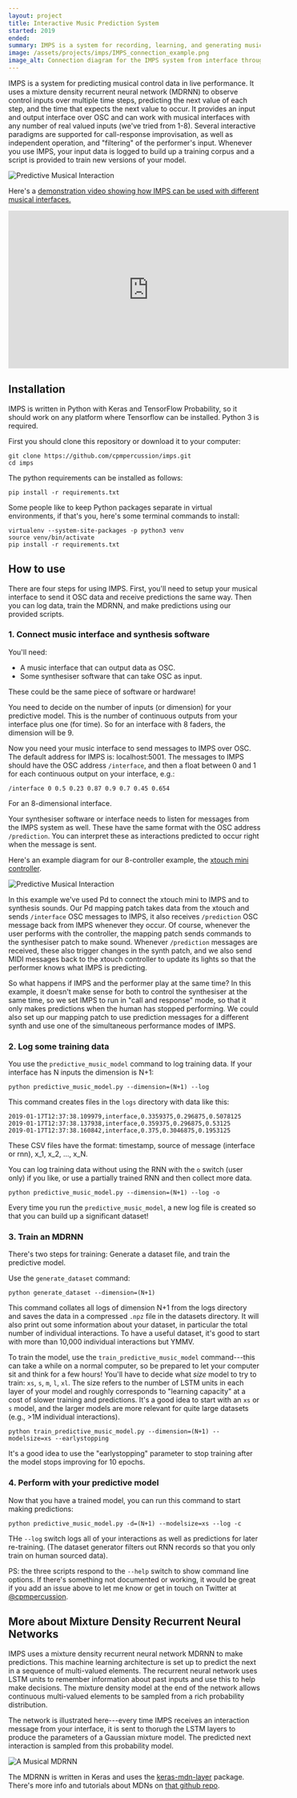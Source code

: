```yaml
---
layout: project
title: Interactive Music Prediction System
started: 2019
ended: 
summary: IMPS is a system for recording, learning, and generating musical control data in live performances.
image: /assets/projects/imps/IMPS_connection_example.png
image_alt: Connection diagram for the IMPS system from interface through IMPS, to a synthesiser
---
```


IMPS is a system for predicting musical control data in live performance. It uses a mixture density recurrent neural network (MDRNN) to observe control inputs over multiple time steps, predicting the next value of each step, and the time that expects the next value to occur. It provides an input and output interface over OSC and can work with musical interfaces with any number of real valued inputs (we've tried from 1-8). Several interactive paradigms are supported for call-response improvisation, as well as independent operation, and "filtering" of the performer's input. Whenever you use IMPS, your input data is logged to build up a training corpus and a script is provided to train new versions of your model.

<!-- ![MIT License](https://img.shields.io/github/license/cpmpercussion/keras-mdn-layer.svg?style=flat) -->
<!-- [![DOI](https://zenodo.org/badge/DOI/10.5281/zenodo.2580176.svg)](https://doi.org/10.5281/zenodo.2580176) -->

![Predictive Musical Interaction](https://github.com/cpmpercussion/imps/raw/master/images/predictive_interaction.png)

Here's a [demonstration video showing how IMPS can be used with
different musical
interfaces.](https://www.youtube.com/embed/Kdmhrp2dfHw)

<iframe width="560" height="315" src="https://www.youtube.com/embed/Kdmhrp2dfHw" frameborder="0" allow="accelerometer; autoplay; encrypted-media; gyroscope; picture-in-picture" allowfullscreen></iframe>

## Installation

IMPS is written in Python with Keras and TensorFlow Probability, so it should work on any platform where Tensorflow can be installed. Python 3 is required. 

First you should clone this repository or download it to your computer:

    git clone https://github.com/cpmpercussion/imps.git
    cd imps

The python requirements can be installed as follows:

    pip install -r requirements.txt
    
Some people like to keep Python packages separate in virtual environments, if that's you, here's some terminal commands to install:

    virtualenv --system-site-packages -p python3 venv
    source venv/bin/activate
    pip install -r requirements.txt

## How to use

There are four steps for using IMPS. First, you'll need to setup your musical interface to send it OSC data and receive predictions the same way. Then you can log data, train the MDRNN, and make predictions using our provided scripts.

### 1. Connect music interface and synthesis software

You'll need:

- A music interface that can output data as OSC.
- Some synthesiser software that can take OSC as input.

These could be the same piece of software or hardware!

You need to decide on the number of inputs (or dimension) for your predictive model. This is the number of continuous outputs from your interface plus one (for time). So for an interface with 8 faders, the dimension will be 9.

Now you need your music interface to send messages to IMPS over OSC. The default address for IMPS is: localhost:5001. The messages to IMPS should have the OSC address `/interface`, and then a float between 0 and 1 for each continuous output on your interface, e.g.:

    /interface 0 0.5 0.23 0.87 0.9 0.7 0.45 0.654

For an 8-dimensional interface.

Your synthesiser software or interface needs to listen for messages from the IMPS system as well. These have the same format with the OSC address `/prediction`. You can interpret these as interactions predicted to occur right when the message is sent.

Here's an example diagram for our 8-controller example, the [xtouch mini controller](https://www.musictribe.com/Categories/Behringer/Computer-Audio/Desktop-Controllers/X-TOUCH-MINI/p/P0B3M).

![Predictive Musical Interaction](https://github.com/cpmpercussion/imps/raw/master/images/IMPS_connection_example.png)

In this example we've used Pd to connect the xtouch mini to IMPS and to synthesis sounds. Our Pd mapping patch takes data from the xtouch and sends `/interface` OSC messages to IMPS, it also receives `/prediction` OSC message back from IMPS whenever they occur. Of course, whenever the user performs with the controller, the mapping patch sends commands to the synthesiser patch to make sound. Whenever `/prediction` messages are received, these also trigger changes in the synth patch, and we also send MIDI messages back to the xtouch controller to update its lights so that the performer knows what IMPS is predicting.

So what happens if IMPS and the performer play at the same time? In this example, it doesn't make sense for both to control the synthesiser at the same time, so we set IMPS to run in "call and response" mode, so that it only makes predictions when the human has stopped performing. We could also set up our mapping patch to use prediction messages for a different synth and use one of the simultaneous performance modes of IMPS.

### 2. Log some training data

You use the `predictive_music_model` command to log training data. If your interface has N inputs the dimension is N+1:

    python predictive_music_model.py --dimension=(N+1) --log

This command creates files in the `logs` directory with data like this:

    2019-01-17T12:37:38.109979,interface,0.3359375,0.296875,0.5078125
    2019-01-17T12:37:38.137938,interface,0.359375,0.296875,0.53125
    2019-01-17T12:37:38.160842,interface,0.375,0.3046875,0.1953125

These CSV files have the format: timestamp, source of message (interface or rnn), x_1, x_2, ...,  x_N.

You can log training data without using the RNN with the `o` switch (user only) if you like, or use a partially trained RNN and then collect more data.

    python predictive_music_model.py --dimension=(N+1) --log -o

Every time you run the `predictive_music_model`, a new log file is created so that you can build up a significant dataset!

### 3. Train an MDRNN

There's two steps for training: Generate a dataset file, and train the predictive model.

Use the `generate_dataset` command:

    python generate_dataset --dimension=(N+1)

This command collates all logs of dimension N+1 from the logs directory and saves the data in a compressed `.npz` file in the datasets directory. It will also print out some information about your dataset, in particular the total number of individual interactions. To have a useful dataset, it's good to start with more than 10,000 individual interactions but YMMV.

To train the model, use the `train_predictive_music_model` command---this can take a while on a normal computer, so be prepared to let your computer sit and think for a few hours! You'll have to decide what _size_ model to try to train: `xs`, `s`, `m`, `l`, `xl`. The size refers to the number of LSTM units in each layer of your model and roughly corresponds to "learning capacity" at a cost of slower training and predictions.
It's a good idea to start with an `xs` or `s` model, and the larger models are more relevant for quite large datasets (e.g., >1M individual interactions).

    python train_predictive_music_model.py --dimension=(N+1) --modelsize=xs --earlystopping

It's a good idea to use the "earlystopping" parameter to stop training after the model stops improving for 10 epochs.

### 4. Perform with your predictive model

Now that you have a trained model, you can run this command to start making predictions:

    python predictive_music_model.py -d=(N+1) --modelsize=xs --log -c

THe `--log` switch logs all of your interactions as well as predictions for later re-training. (The dataset generator filters out RNN records so that you only train on human sourced data).

PS: the three scripts respond to the `--help` switch to show command line options. If there's something not documented or working, it would be great if you add an issue above to let me know or get in touch on Twitter at [@cpmpercussion](https://twitter.com/cpmpercussion).

## More about Mixture Density Recurrent Neural Networks

IMPS uses a mixture density recurrent neural network MDRNN to make predictions. This machine learning architecture is set up to predict the next in a sequence of multi-valued elements. The recurrent neural network uses LSTM units to remember information about past inputs and use this to help make decisions. The mixture density model at the end of the network allows continuous multi-valued elements to be sampled from a rich probability distribution. 

The network is illustrated here---every time IMPS receives an interaction message from your interface, it is sent to thorugh the LSTM layers to produce the parameters of a Gaussian mixture model. The predicted next interaction is sampled from this probability model.

![A Musical MDRNN](https://github.com/cpmpercussion/imps/raw/master/images/mdn_diagram.png)

The MDRNN is written in Keras and uses the [keras-mdn-layer](https://github.com/cpmpercussion/keras-mdn-layer) package. There's more info and tutorials about MDNs on [that github repo](https://github.com/cpmpercussion/keras-mdn-layer).
